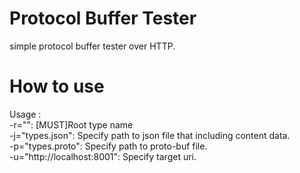 # Protocol Buffer Tester
simple protocol buffer tester over HTTP.

# How to use
Usage :  
-r="": [MUST]Root type name  
-j="types.json": Specify path to json file that including content data.  
-p="types.proto": Specify path to proto-buf file.  
-u="http://localhost:8001": Specify target uri.  
